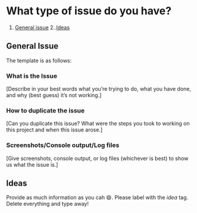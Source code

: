 # What type of issue do you have?

1. [General issue](#general-issue)
2..[Ideas](#ideas)

## General Issue

The template is as follows:

### What is the Issue

[Describe in your best words what you’re trying to do, what you have done, and why (best guess) it’s not working.]

### How to duplicate the issue

[Can you duplicate this issue? What were the steps you took to working on this project and when this issue arose.]

### Screenshots/Console output/Log files

[Give screenshots, console output, or log files (whichever is best) to show us what the issue is.]

## Ideas

Provide as much information as you cah :smile:.
Please label with the *idea* tag.
Delete everything and type away!